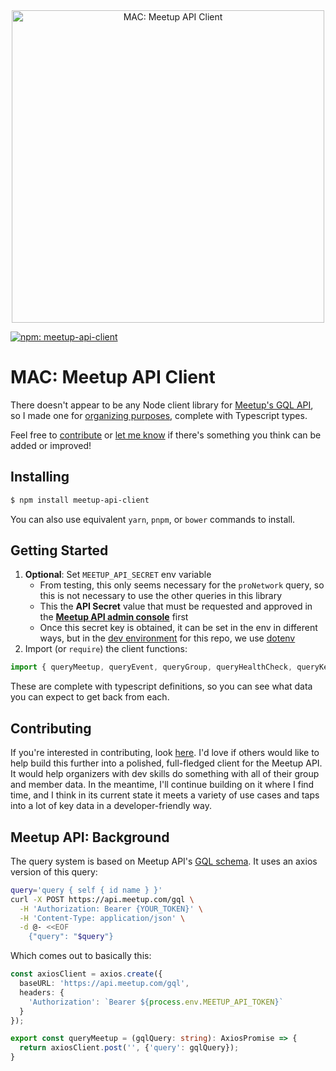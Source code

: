 <div  align="center">
<img src="https://cdn.bglad.io/img/meetup-api-client/meetup-api-client.logo.png" style="max-height:500px;max-width:500px;" height="100%" width="100%" alt="MAC: Meetup API Client"/>
</div>

[![npm: meetup-api-client](https://img.shields.io/npm/v/meetup-api-client.svg)](https://npmjs.com/package/meetup-api-client)
# MAC: Meetup API Client
There doesn't appear to be any Node client library for [Meetup's GQL API](https://www.meetup.com/api/general/), so I made one for [organizing purposes](https://nyctnb.com), complete with Typescript types.

Feel free to [contribute](CONTRIBUTING.md) or [let me know](../../issues) if there's something you think can be added or improved!

## Installing
```bash
$ npm install meetup-api-client
```
You can also use equivalent `yarn`, `pnpm`, or `bower` commands to install.

## Getting Started

1. **Optional**: Set `MEETUP_API_SECRET` env variable
   * From testing, this only seems necessary for the `proNetwork` query, so this is not necessary to use the other queries in this library
   * This the **API Secret** value that must be requested and approved in the **[Meetup API admin console](https://www.meetup.com/api/oauth/list/)** first
   * Once this secret key is obtained, it can be set in the env in different ways, but in the [dev environment](CONTRIBUTING.md) for this repo, we use [dotenv](https://www.npmjs.com/package/dotenv)
2. Import (or `require`) the client functions:
```js
import { queryMeetup, queryEvent, queryGroup, queryHealthCheck, queryKeywordSearch, queryProNetwork } from 'meetup-api-client';
```
These are complete with typescript definitions, so you can see what data you can expect to get back from each.

## Contributing
If you're interested in contributing, look [here](CONTRIBUTING.md).  I'd love if others would like to help build this further into a polished, full-fledged client for the Meetup API.  It would help organizers with dev skills do something with all of their group and member data.  In the meantime, I'll continue building on it where I find time, and I think in its current state it meets a variety of use cases and taps into a lot of key data in a developer-friendly way.

## Meetup API: Background
The query system is based on Meetup API's [GQL schema](https://www.meetup.com/api/schema/#graphQl-schema).  It uses an axios version of this query:

```bash
query='query { self { id name } }'
curl -X POST https://api.meetup.com/gql \
  -H 'Authorization: Bearer {YOUR_TOKEN}' \
  -H 'Content-Type: application/json' \
  -d @- <<EOF
    {"query": "$query"}
```

Which comes out to basically this:
```typescript
const axiosClient = axios.create({
  baseURL: 'https://api.meetup.com/gql',
  headers: {
    'Authorization': `Bearer ${process.env.MEETUP_API_TOKEN}`
  }
});

export const queryMeetup = (gqlQuery: string): AxiosPromise => {
  return axiosClient.post('', {'query': gqlQuery});
}
```

